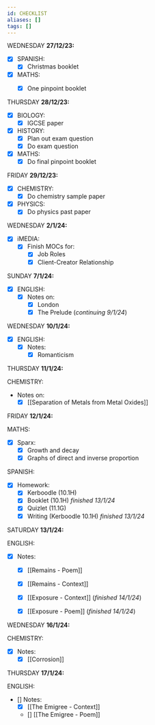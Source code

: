 ```yaml
---
id: CHECKLIST
aliases: []
tags: []
---
```



 WEDNESDAY **27/12/23:**

- [x] SPANISH:
	- [x] Christmas booklet  

- [x] MATHS:
	- [x] One pinpoint booklet


THURSDAY **28/12/23:**
- [x] BIOLOGY:
	- [x] IGCSE paper
- [x] HISTORY:
	- [x] Plan out exam question
	- [x] Do exam question
- [x] MATHS:
	- [x] Do final pinpoint booklet

FRIDAY **29/12/23:**

- [x] CHEMISTRY:
	- [x] Do chemistry sample paper
- [x] PHYSICS:
	- [x] Do physics past paper

WEDNESDAY **2/1/24:**

- [x] iMEDIA:
	- [x] Finish MOCs for:
		- [x] Job Roles
		- [x] Client-Creator Relationship

SUNDAY **7/1/24:**

- [x] ENGLISH:
    - [x] Notes on:
        - [x] London
        - [x] The Prelude (*continuing 9/1/24*)

WEDNESDAY **10/1/24:** 
- [x] ENGLISH:
  - [x] Notes:
      - [x] Romanticism

THURSDAY **11/1/24:** 

CHEMISTRY:
- Notes on:
  - [x] [[Separation of Metals from Metal Oxides]]

FRIDAY **12/1/24:** 

MATHS:
  - [x] Sparx:
    - [x] Growth and decay
    - [x] Graphs of direct and inverse proportion

SPANISH:
  - [x] Homework:
    - [x] Kerboodle (10.1H)
    - [x] Booklet (10.1H) *finished 13/1/24* 
    - [x] Quizlet (11.1G)
    - [x] Writing (Kerboodle 10.1H) *finished 13/1/24* 

SATURDAY **13/1/24:** 

ENGLISH:
- [x] Notes:
    - [x] [[Remains - Poem]]
    - [x] [[Remains - Context]]
    - [x] [[Exposure - Context]] (*finished 14/1/24*)
    - [x] [[Exposure - Poem]] (*finished 14/1/24*)


WEDNESDAY **16/1/24:**

CHEMISTRY:
- [x] Notes:
    - [x] [[Corrosion]]

THURSDAY **17/1/24:** 

ENGLISH:
- [] Notes:
    - [x] [[The Emigree - Context]]
    - [] [[The Emigree - Poem]]

